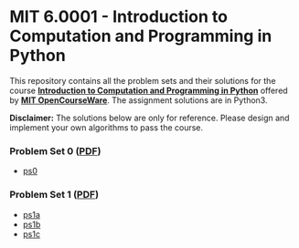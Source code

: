 # MIT 6.0001 - Introduction to Computation and Programming in Python
This repository contains all the problem sets and their solutions for the course [__Introduction to Computation and Programming in Python__](https://ocw.mit.edu/courses/electrical-engineering-and-computer-science/6-0001-introduction-to-computer-science-and-programming-in-python-fall-2016/index.htm) offered by [__MIT OpenCourseWare__](https://ocw.mit.edu/). The assignment solutions are in Python3.

__Disclaimer:__ The solutions below are only for reference. Please design and implement your own algorithms to pass the course.

### Problem Set 0 ([PDF](https://github.com/murilogustineli/MIT-6.0001/blob/main/PDF-Problem-Sets/MIT6_0001F16_ProblemSet0.pdf))
- [ps0](https://github.com/murilogustineli/MIT-6.0001/blob/main/Problem-Sets/ps0.py)

### Problem Set 1 ([PDF](https://github.com/murilogustineli/MIT-6.0001/blob/main/PDF-Problem-Sets/MIT6_0001F16_ps1.pdf))
- [ps1a](https://github.com/murilogustineli/MIT-6.0001/blob/main/Problem-Sets/ps1a.py)
- [ps1b](https://github.com/murilogustineli/MIT-6.0001/blob/main/Problem-Sets/ps1b.py)
- [ps1c](https://github.com/murilogustineli/MIT-6.0001/blob/main/Problem-Sets/ps1c.py)
